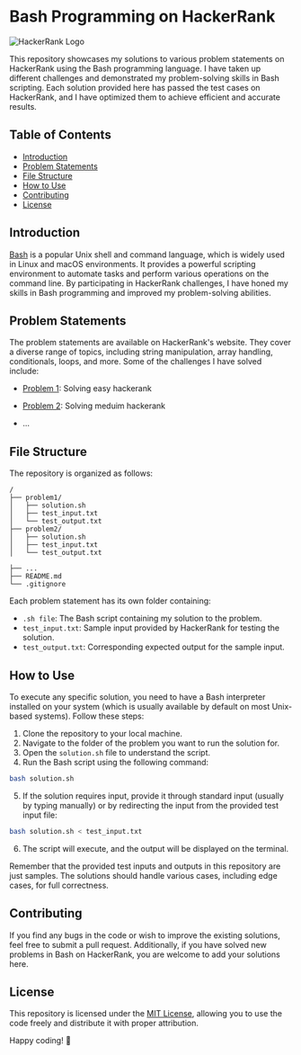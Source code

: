 # Bash Programming on HackerRank

![HackerRank Logo](https://hrcdn.net/community-frontend/assets/brand/logo-new-white-green-a5cb7f2f.svg)

This repository showcases my solutions to various problem statements on HackerRank using the Bash programming language. I have taken up different challenges and demonstrated my problem-solving skills in Bash scripting. Each solution provided here has passed the test cases on HackerRank, and I have optimized them to achieve efficient and accurate results.

## Table of Contents

- [Introduction](#introduction)
- [Problem Statements](#problem-statements)
- [File Structure](#file-structure)
- [How to Use](#how-to-use)
- [Contributing](#contributing)
- [License](#license)

## Introduction

[Bash](https://www.gnu.org/software/bash/) is a popular Unix shell and command language, which is widely used in Linux and macOS environments. It provides a powerful scripting environment to automate tasks and perform various operations on the command line. By participating in HackerRank challenges, I have honed my skills in Bash programming and improved my problem-solving abilities.

## Problem Statements

The problem statements are available on HackerRank's website. They cover a diverse range of topics, including string manipulation, array handling, conditionals, loops, and more. Some of the challenges I have solved include:

- [Problem 1](https://github.com/Dappa88/Bash/tree/main/Easy/Numbers): Solving easy hackerank
- [Problem 2](l[ink_to_problem2](https://github.com/Dappa88/Bash/tree/main/Medium)): Solving meduim hackerank

- ...

## File Structure

The repository is organized as follows:

```
/
├── problem1/
│   ├── solution.sh
│   ├── test_input.txt
│   └── test_output.txt
├── problem2/
│   ├── solution.sh
│   ├── test_input.txt
│   └── test_output.txt

├── ...
├── README.md
└── .gitignore
```

Each problem statement has its own folder containing:
- `.sh file`: The Bash script containing my solution to the problem.
- `test_input.txt`: Sample input provided by HackerRank for testing the solution.
- `test_output.txt`: Corresponding expected output for the sample input.

## How to Use

To execute any specific solution, you need to have a Bash interpreter installed on your system (which is usually available by default on most Unix-based systems). Follow these steps:

1. Clone the repository to your local machine.
2. Navigate to the folder of the problem you want to run the solution for.
3. Open the `solution.sh` file to understand the script.
4. Run the Bash script using the following command:

```bash
bash solution.sh
```

5. If the solution requires input, provide it through standard input (usually by typing manually) or by redirecting the input from the provided test input file:

```bash
bash solution.sh < test_input.txt
```

6. The script will execute, and the output will be displayed on the terminal.

Remember that the provided test inputs and outputs in this repository are just samples. The solutions should handle various cases, including edge cases, for full correctness.

## Contributing

If you find any bugs in the code or wish to improve the existing solutions, feel free to submit a pull request. Additionally, if you have solved new problems in Bash on HackerRank, you are welcome to add your solutions here.

## License

This repository is licensed under the [MIT License](LICENSE), allowing you to use the code freely and distribute it with proper attribution.

Happy coding! :rocket:
